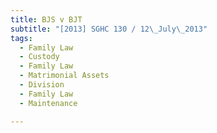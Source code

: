```yaml
---
title: BJS v BJT
subtitle: "[2013] SGHC 130 / 12\_July\_2013"
tags:
  - Family Law
  - Custody
  - Family Law
  - Matrimonial Assets
  - Division
  - Family Law
  - Maintenance

---
```


